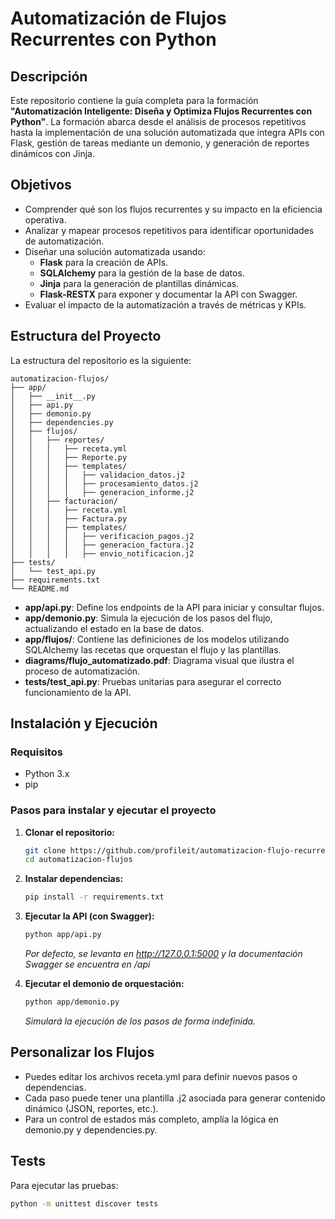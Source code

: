 # Automatización de Flujos Recurrentes con Python

## Descripción

Este repositorio contiene la guía completa para la formación **"Automatización Inteligente: Diseña y Optimiza Flujos Recurrentes con Python"**. La formación abarca desde el análisis de procesos repetitivos hasta la implementación de una solución automatizada que integra APIs con Flask, gestión de tareas mediante un demonio, y generación de reportes dinámicos con Jinja.

## Objetivos

- Comprender qué son los flujos recurrentes y su impacto en la eficiencia operativa.
- Analizar y mapear procesos repetitivos para identificar oportunidades de automatización.
- Diseñar una solución automatizada usando:
  - **Flask** para la creación de APIs.
  - **SQLAlchemy** para la gestión de la base de datos.
  - **Jinja** para la generación de plantillas dinámicas.
  - **Flask-RESTX** para exponer y documentar la API con Swagger.
- Evaluar el impacto de la automatización a través de métricas y KPIs.

## Estructura del Proyecto

La estructura del repositorio es la siguiente:

```
automatizacion-flujos/
├── app/
│   ├── __init__.py
│   ├── api.py
│   ├── demonio.py
│   ├── dependencies.py
│   ├── flujos/
│   │   ├── reportes/
│   │   │   ├── receta.yml
│   │   │   ├── Reporte.py
│   │   │   ├── templates/
│   │   │   │   ├── validacion_datos.j2
│   │   │   │   ├── procesamiento_datos.j2
│   │   │   │   ├── generacion_informe.j2
│   │   ├── facturacion/
│   │   │   ├── receta.yml
│   │   │   ├── Factura.py
│   │   │   ├── templates/
│   │   │   │   ├── verificacion_pagos.j2
│   │   │   │   ├── generacion_factura.j2
│   │   │   │   ├── envio_notificacion.j2
├── tests/
│   └── test_api.py
├── requirements.txt
└── README.md
```
- **app/api.py**: Define los endpoints de la API para iniciar y consultar flujos.
- **app/demonio.py**: Simula la ejecución de los pasos del flujo, actualizando el estado en la base de datos.
- **app/flujos/**: Contiene las definiciones de los modelos utilizando SQLAlchemy las recetas que orquestan el flujo y las plantillas.
- **diagrams/flujo_automatizado.pdf**: Diagrama visual que ilustra el proceso de automatización.
- **tests/test_api.py**: Pruebas unitarias para asegurar el correcto funcionamiento de la API.

## Instalación y Ejecución

### Requisitos

- Python 3.x
- pip

### Pasos para instalar y ejecutar el proyecto

1. **Clonar el repositorio:**

   ```bash
   git clone https://github.com/profileit/automatizacion-flujo-recurrentes.git
   cd automatizacion-flujos
   ```

2. **Instalar dependencias:**

   ```bash
   pip install -r requirements.txt
   ```
   
3. **Ejecutar la API (con Swagger):**

   ```bash
   python app/api.py
   ```
    *Por defecto, se levanta en http://127.0.0.1:5000 y la documentación Swagger se encuentra en /api*


4. **Ejecutar el demonio de orquestación:**

    ```bash
    python app/demonio.py
    ```
   *Simulará la ejecución de los pasos de forma indefinida.*

## Personalizar los Flujos
- Puedes editar los archivos receta.yml para definir nuevos pasos o dependencias.
- Cada paso puede tener una plantilla .j2 asociada para generar contenido dinámico (JSON, reportes, etc.).
- Para un control de estados más completo, amplía la lógica en demonio.py y dependencies.py.

## Tests
Para ejecutar las pruebas:

   ```bash
   python -m unittest discover tests
   ```